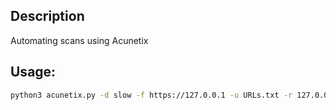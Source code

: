 ## Description

Automating scans using Acunetix

## Usage:
```bash
python3 acunetix.py -d slow -f https://127.0.0.1 -u URLs.txt -r 127.0.0.1_acunetix_report.txt

```
